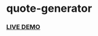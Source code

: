 # quote-generator

<h3><a href="https://jonnathanriquelmo.github.io/quote-generator/"><strong>LIVE DEMO</strong></a></h3>
